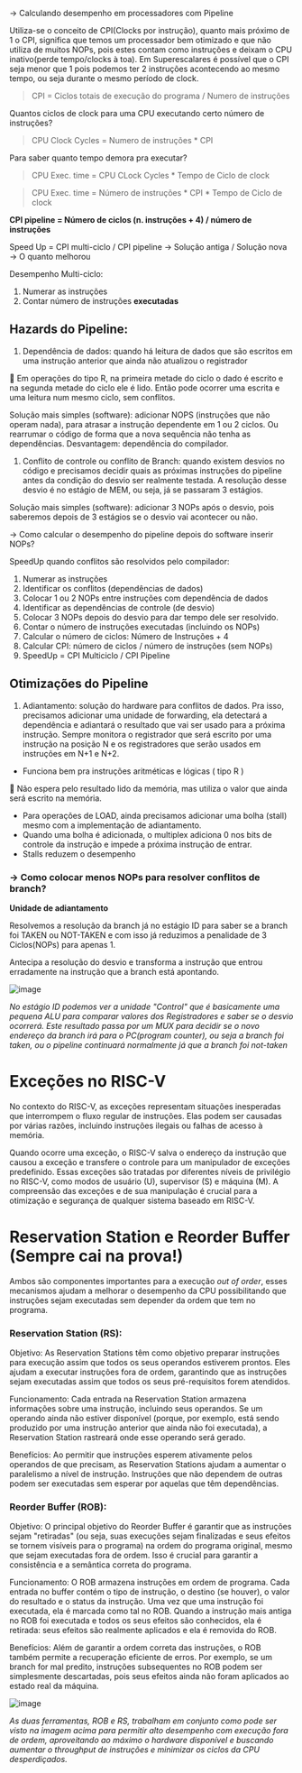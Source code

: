 → Calculando desempenho em processadores com Pipeline

Utiliza-se o conceito de CPI(Clocks por instrução), quanto mais próximo de 1 o CPI, significa que temos um processador bem otimizado e que não utiliza de muitos NOPs, pois estes contam como instruções e deixam o CPU inativo(perde tempo/clocks à toa). Em Superescalares é possível que o CPI seja menor que 1 pois podemos ter 2 instruções acontecendo ao mesmo tempo, ou seja durante o mesmo período de clock.

> CPI = Ciclos totais de execução do programa / Numero de instruções 

Quantos ciclos de clock para uma CPU executando certo número de instruções?

> CPU Clock Cycles = Numero de instruções * CPI

Para saber quanto tempo demora pra executar?

> CPU Exec. time = CPU CLock Cycles * Tempo de Ciclo de clock

> CPU Exec. time = Número de instruções * CPI * Tempo de Ciclo de clock

**CPI pipeline = Número de ciclos (n. instruções + 4) / número de instruções** 

Speed Up = CPI multi-ciclo / CPI pipeline → Solução antiga / Solução nova → O quanto melhorou 

Desempenho Multi-ciclo:

1. Numerar as instruções
2. Contar número de instruções **executadas** 



## **Hazards do Pipeline:**



1. Dependência de dados: quando há leitura de dados que são escritos em uma instrução anterior que ainda não atualizou o registrador

<aside>
📃 Em operações do tipo R, na primeira metade do ciclo o dado é escrito e na segunda metade do ciclo ele é lido. Então pode ocorrer uma escrita e uma leitura num mesmo ciclo, sem conflitos.

</aside>

Solução mais simples (software): adicionar NOPS (instruções que não operam nada), para atrasar a instrução dependente em 1 ou 2 ciclos. Ou rearrumar o código de forma que a nova sequência não tenha as dependências. Desvantagem: dependência do compilador.

1. Conflito de controle ou conflito de Branch: quando existem desvios no código e precisamos decidir quais as próximas instruções do pipeline antes da condição do desvio ser realmente testada. A resolução desse desvio é no estágio de MEM, ou seja, já se passaram 3 estágios. 

Solução mais simples (software): adicionar 3 NOPs após o desvio, pois saberemos depois de 3 estágios se o desvio vai acontecer ou não.

→ Como calcular o desempenho do pipeline depois do software inserir NOPs?

SpeedUp quando conflitos são resolvidos pelo compilador:

1. Numerar as instruções
2. Identificar os conflitos (dependências de dados)
3. Colocar 1 ou 2 NOPs entre instruções com dependência de dados
4. Identificar as dependências de controle (de desvio)
5. Colocar 3 NOPs depois do desvio para dar tempo dele ser resolvido. 
6. Contar o número de instruções executadas (incluindo os NOPs) 
7. Calcular o número de ciclos: Número de Instruções + 4
8. Calcular CPI: número de ciclos / número de instruções (sem NOPs)
9. SpeedUp = CPI Multiciclo / CPI Pipeline

## **Otimizações do Pipeline**

1. Adiantamento: solução do hardware para conflitos de dados. Pra isso, precisamos adicionar uma unidade de forwarding, ela detectará a dependência e adiantará o resultado que vai ser usado para a próxima instrução. Sempre monitora o registrador que será escrito por uma instrução na posição N e os registradores que serão usados em instruções em N+1 e N+2. 
- Funciona bem pra instruções aritméticas e lógicas ( tipo R )

<aside>
📃 Não espera pelo resultado lido da memória, mas utiliza o valor que ainda será escrito na memória.

</aside>

- Para operações de LOAD, ainda precisamos adicionar uma bolha (stall) mesmo com a implementação de adiantamento.
- Quando uma bolha é adicionada, o multiplex adiciona 0 nos bits de controle da instrução e impede a próxima instrução de entrar.
- Stalls reduzem o desempenho

### → Como colocar menos NOPs para resolver conflitos de branch?

**Unidade de adiantamento**

Resolvemos a resolução da branch já no estágio ID para saber se a branch foi TAKEN ou NOT-TAKEN e com isso já reduzimos a penalidade de 3 Ciclos(NOPs) para apenas 1.

Antecipa a resolução do desvio e transforma a instrução que entrou erradamente na instrução que a branch está apontando. 

![image](https://user-images.githubusercontent.com/118495219/222492296-7e6ec564-1970-4060-bca3-7da3143a2e24.png)

*No estágio ID podemos ver a unidade "Control" que é basicamente uma pequena ALU para comparar valores dos Registradores e saber se o desvio ocorrerá. Este resultado passa por um MUX para decidir se o novo endereço da branch irá para o PC(program counter), ou seja a branch foi taken, ou o pipeline continuará normalmente já que a branch foi not-taken*


#  Exceções no RISC-V 

No contexto do RISC-V, as exceções representam situações inesperadas que interrompem o fluxo regular de instruções. Elas podem ser causadas por várias razões, incluindo instruções ilegais ou falhas de acesso à memória. 

Quando ocorre uma exceção, o RISC-V salva o endereço da instrução que causou a exceção e transfere o controle para um manipulador de exceções predefinido. Essas exceções são tratadas por diferentes níveis de privilégio no RISC-V, como modos de usuário (U), supervisor (S) e máquina (M). A compreensão das exceções e de sua manipulação é crucial para a otimização e segurança de qualquer sistema baseado em RISC-V.

# Reservation Station e Reorder Buffer (Sempre cai na prova!)

Ambos são componentes importantes para a execução _out of order_, esses mecanismos ajudam a melhorar o desempenho da CPU possibilitando que instruções sejam executadas sem depender da ordem que tem no programa.

### Reservation Station (RS):

Objetivo: As Reservation Stations têm como objetivo preparar instruções para execução assim que todos os seus operandos estiverem prontos. Eles ajudam a executar instruções fora de ordem, garantindo que as instruções sejam executadas assim que todos os seus pré-requisitos forem atendidos.

Funcionamento: Cada entrada na Reservation Station armazena informações sobre uma instrução, incluindo seus operandos. Se um operando ainda não estiver disponível (porque, por exemplo, está sendo produzido por uma instrução anterior que ainda não foi executada), a Reservation Station rastreará onde esse operando será gerado.

Benefícios: Ao permitir que instruções esperem ativamente pelos operandos de que precisam, as Reservation Stations ajudam a aumentar o paralelismo a nível de instrução. Instruções que não dependem de outras podem ser executadas sem esperar por aquelas que têm dependências.
    
### Reorder Buffer (ROB):

Objetivo: O principal objetivo do Reorder Buffer é garantir que as instruções sejam "retiradas" (ou seja, suas execuções sejam finalizadas e seus efeitos se tornem visíveis para o programa) na ordem do programa original, mesmo que sejam executadas fora de ordem. Isso é crucial para garantir a consistência e a semântica correta do programa.

Funcionamento: O ROB armazena instruções em ordem de programa. Cada entrada no buffer contém o tipo de instrução, o destino (se houver), o valor do resultado e o status da instrução. Uma vez que uma instrução foi executada, ela é marcada como tal no ROB. Quando a instrução mais antiga no ROB foi executada e todos os seus efeitos são conhecidos, ela é retirada: seus efeitos são realmente aplicados e ela é removida do ROB.

Benefícios: Além de garantir a ordem correta das instruções, o ROB também permite a recuperação eficiente de erros. Por exemplo, se um branch for mal predito, instruções subsequentes no ROB podem ser simplesmente descartadas, pois seus efeitos ainda não foram aplicados ao estado real da máquina.

![image](https://github.com/pedrocgr/Infraestrutura_Hardware/assets/118495219/daf81317-2c28-436a-a6c5-bc94aa91bde1)

*As duas ferramentas, ROB e RS, trabalham em conjunto como pode ser visto na imagem acima para permitir alto desempenho com execução fora de ordem, aproveitando ao máximo o hardware disponível e buscando aumentar o _throughput_ de instruções e minimizar os ciclos da CPU desperdiçados.*
